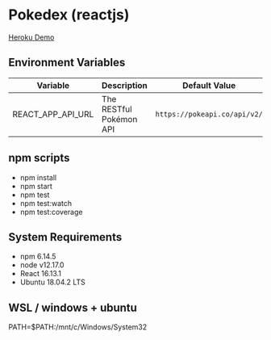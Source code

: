 # Pokedex (reactjs)

[Heroku Demo](https://react-pokedex-typescript.herokuapp.com/)

## Environment Variables

| Variable | Description | Default Value |
|--|--|--|
| REACT_APP_API_URL | The RESTful Pokémon API | `https://pokeapi.co/api/v2/` |

## npm scripts

* npm install
* npm start
* npm test
* npm test:watch
* npm test:coverage

## System Requirements

* npm 6.14.5
* node v12.17.0
* React 16.13.1
* Ubuntu 18.04.2 LTS

## WSL / windows + ubuntu

PATH=$PATH:/mnt/c/Windows/System32
